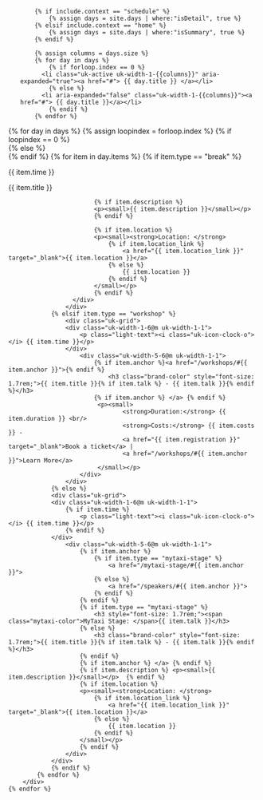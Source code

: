 <div class="uk-width-1-1">
  <ul class="uk-tab uk-flex-center uk-tab-grid uk-margin-large-bottom" uk-tab uk-switcher="{connect:'#Schedule', active:2 }">
		
  		{% if include.context == "schedule" %}
  	    	{% assign days = site.days | where:"isDetail", true %}
		{% elsif include.context == "home" %}
  	    	{% assign days = site.days | where:"isSummary", true %}		
  		{% endif %}
		
		{% assign columns = days.size %}
		{% for day in days %}	
  			{% if forloop.index == 0 %}
          <li class="uk-active uk-width-1-{{columns}}" aria-expanded="true"><a href="#"> {{ day.title }} </a></li>
  			{% else %}
          <li aria-expanded="false" class="uk-width-1-{{columns}}"><a href="#"> {{ day.title }}</a></li>
  			{% endif %}
  		{% endfor %}
  </ul>
		  
   <div id="Schedule" class="uk-switcher">
  	{% for day in days %}	
  			{% assign loopindex = forloop.index %}
  			{% if loopindex == 0 %}
          <div class="uk-active" aria-hidden="false">
  			{% else %}
          <div aria-hidden="true" class="">
  			{% endif %}
    		{% for item in day.items %}
  				{% if item.type == "break" %}
  					<div class="uk-grid">
      		  			<div class="uk-width-1-6@m uk-width-1-1">
          					<p class="light-text" ><i class="uk-icon-clock-o"></i> {{ item.time }}</p>
       		   			</div>
  	          		   <div class="uk-width-5-6">
                		   <p class="light-text"> {{ item.title }}</p>
  							
							{% if item.description %}
      				    	<p><small>{{ item.description }}</small></p>
  							{% endif %}
							
	  						{% if item.location %}
	      				    <p><small><strong>Location: </strong>
								{% if item.location_link %}
									<a href="{{ item.location_link }}" target="_blank">{{ item.location }}</a>
								{% else %}
									{{ item.location }}
								{% endif %}
							</small></p>
	  						{% endif %}
  	          		  </div>
  			    	</div>
  				{% elsif item.type == "workshop" %}
	         	 	<div class="uk-grid">
	      		  	<div class="uk-width-1-6@m uk-width-1-1">
	          			<p class="light-text"><i class="uk-icon-clock-o"></i> {{ item.time }}</p>
	       		   	</div>
	        		 	<div class="uk-width-5-6@m uk-width-1-1">
							{% if item.anchor %}<a href="/workshops/#{{ item.anchor }}">{% endif %}
								<h3 class="brand-color" style="font-size: 1.7rem;">{{ item.title }}{% if item.talk %} - {{ item.talk }}{% endif %}</h3>
							{% if item.anchor %} </a> {% endif %}
	      				     <p><small>
	       				    	 	<strong>Duration:</strong> {{ item.duration }} <br/>
								 	<strong>Costs:</strong> {{ item.costs }} - 
	 								<a href="{{ item.registration }}" target="_blank">Book a ticket</a> | 
									<a href="/workshops/#{{ item.anchor }}">Learn More</a>
							 </small></p>						
	        			</div>
	        		</div>
  				{% else %}
         	 	<div class="uk-grid">
      		  	<div class="uk-width-1-6@m uk-width-1-1">
					{% if item.time %}
          				<p class="light-text"><i class="uk-icon-clock-o"></i> {{ item.time }}</p>
					{% endif %}
       		   	</div>
        		 	<div class="uk-width-5-6@m uk-width-1-1">
						{% if item.anchor %}
							{% if item.type == "mytaxi-stage" %}
								<a href="/mytaxi-stage/#{{ item.anchor }}">
							{% else %}
								<a href="/speakers/#{{ item.anchor }}">
							{% endif %}
						{% endif %}
						{% if item.type == "mytaxi-stage" %}
						    <h3 style="font-size: 1.7rem;"><span class="mytaxi-color">MyTaxi Stage: </span>{{ item.talk }}</h3>
						{% else %}
							<h3 class="brand-color" style="font-size: 1.7rem;">{{ item.title }}{% if item.talk %} - {{ item.talk }}{% endif %}</h3>
						{% endif %}
						{% if item.anchor %} </a> {% endif %}
						{% if item.description %} <p><small>{{ item.description }}</small></p>  {% endif %}
  						{% if item.location %}
      				    <p><small><strong>Location: </strong>
							{% if item.location_link %}
								<a href="{{ item.location_link }}" target="_blank">{{ item.location }}</a>
							{% else %}
								{{ item.location }}
							{% endif %}
						</small></p>
  						{% endif %}
        			</div>
        		</div>
  				{% endif %}
  	    	{% endfor %}
        </div>
  	{% endfor %}
  </div>					  
</div>